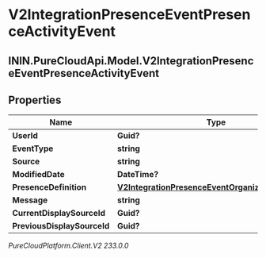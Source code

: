 # V2IntegrationPresenceEventPresenceActivityEvent

## ININ.PureCloudApi.Model.V2IntegrationPresenceEventPresenceActivityEvent

## Properties

|Name | Type | Description | Notes|
|------------ | ------------- | ------------- | -------------|
| **UserId** | **Guid?** |  | [optional] |
| **EventType** | **string** |  | [optional] |
| **Source** | **string** |  | [optional] |
| **ModifiedDate** | **DateTime?** |  | [optional] |
| **PresenceDefinition** | [**V2IntegrationPresenceEventOrganizationPresence**](V2IntegrationPresenceEventOrganizationPresence) |  | [optional] |
| **Message** | **string** |  | [optional] |
| **CurrentDisplaySourceId** | **Guid?** |  | [optional] |
| **PreviousDisplaySourceId** | **Guid?** |  | [optional] |



_PureCloudPlatform.Client.V2 233.0.0_
